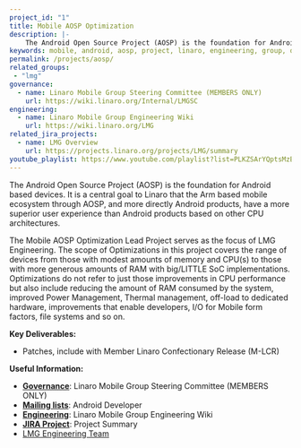 ```yaml
---
project_id: "1"
title: Mobile AOSP Optimization
description: |-
    The Android Open Source Project (AOSP) is the foundation for Android based devices.
keywords: mobile, android, aosp, project, linaro, engineering, group, devices, Optimizations
permalink: /projects/aosp/
related_groups:
 - "lmg"
governance:
  - name: Linaro Mobile Group Steering Committee (MEMBERS ONLY)
    url: https://wiki.linaro.org/Internal/LMGSC
engineering:
  - name: Linaro Mobile Group Engineering Wiki
    url: https://wiki.linaro.org/LMG
related_jira_projects:
  - name: LMG Overview
    url: https://projects.linaro.org/projects/LMG/summary
youtube_playlist: https://www.youtube.com/playlist?list=PLKZSArYQptsMzB6auo_XJTwWeO20xyrDo
---
```

The Android Open Source Project (AOSP) is the foundation for Android based devices. It is a central goal to Linaro that the Arm based mobile ecosystem through AOSP, and more directly Android products, have a more superior user experience than Android products based on other CPU architectures.

The Mobile AOSP Optimization Lead Project serves as the focus of LMG Engineering. The scope of Optimizations in this project covers the range of devices from those with modest amounts of memory and CPU(s) to those with more generous amounts of RAM with big/LITTLE SoC implementations. Optimizations do not refer to just those improvements in CPU performance but also include reducing the amount of RAM consumed by the system, improved Power Management, Thermal management, off-load to dedicated hardware, improvements that enable developers, I/O for Mobile form factors, file systems and so on.

**Key Deliverables:**

- Patches, include with Member Linaro Confectionary Release (M-LCR)

**Useful Information:**

- [**Governance**](https://wiki.linaro.org/Internal/LMGSC): Linaro Mobile Group Steering Committee (MEMBERS ONLY)
- [**Mailing lists**](https://lists.linaro.org/mailman/listinfo/linaro-android): Android Developer
- [**Engineering**](https://wiki.linaro.org/LMG): Linaro Mobile Group Engineering Wiki
- [**JIRA Project**](https://projects.linaro.org/projects/LMG/summary): Project Summary
- [LMG Engineering Team](https://wiki.linaro.org/Internal/LMG/MeetTheTeam)
